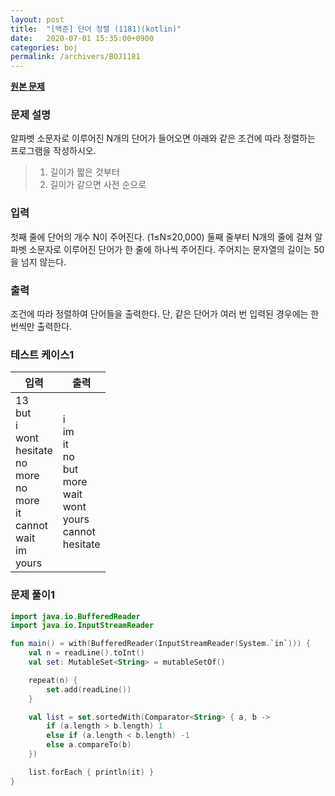 ```yaml
---
layout: post
title:  "[백준] 단어 정렬 (1181)(kotlin)"
date:   2020-07-01 15:35:00+0900
categories: boj
permalink: /archivers/BOJ1181
---
```


**[원본 문제](https://www.acmicpc.net/problem/1181)**

### 문제 설명

알파벳 소문자로 이루어진 N개의 단어가 들어오면 아래와 같은 조건에 따라 정렬하는 프로그램을 작성하시오.

  > 1. 길이가 짧은 것부터
  > 2. 길이가 같으면 사전 순으로

### 입력

첫째 줄에 단어의 개수 N이 주어진다. (1≤N≤20,000) 둘째 줄부터 N개의 줄에 걸쳐 알파벳 소문자로 이루어진 단어가 한 줄에 하나씩 주어진다. 주어지는 문자열의 길이는 50을 넘지 않는다.

### 출력

조건에 따라 정렬하여 단어들을 출력한다. 단, 같은 단어가 여러 번 입력된 경우에는 한 번씩만 출력한다.

### 테스트 케이스1

|입력|출력|
|-----|-----|
|13<br>but<br>i<br>wont<br>hesitate<br>no<br>more<br>no<br>more<br>it<br>cannot<br>wait<br>im<br>yours|i<br>im<br>it<br>no<br>but<br>more<br>wait<br>wont<br>yours<br>cannot<br>hesitate|

### 문제 풀이1

```kotlin
import java.io.BufferedReader
import java.io.InputStreamReader

fun main() = with(BufferedReader(InputStreamReader(System.`in`))) {
    val n = readLine().toInt()
    val set: MutableSet<String> = mutableSetOf()

    repeat(n) {
        set.add(readLine())
    }

    val list = set.sortedWith(Comparator<String> { a, b ->
        if (a.length > b.length) 1
        else if (a.length < b.length) -1
        else a.compareTo(b)
    })

    list.forEach { println(it) }
}
```
